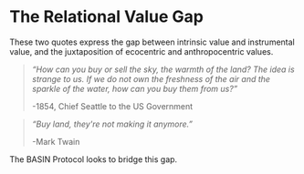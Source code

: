 # The Relational Value Gap

These two quotes express the gap between intrinsic value and instrumental value, and the juxtaposition of ecocentric and anthropocentric values.

> _“How can you buy or sell the sky, the warmth of the land? The idea is strange to us. If we do not own the freshness of the air and the sparkle of the water, how can you buy them from us?”_&#x20;
>
> \-1854, Chief Seattle to the US Government

> _“Buy land, they're not making it anymore.”_&#x20;
>
> \-Mark Twain

The BASIN Protocol looks to bridge this gap.
